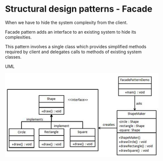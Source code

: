 # **Structural design patterns - Facade**

When we have to hide the system complexity from the client.

Facade pattern adds an interface to an existing system to hide its complexities.

This pattern involves a single class which provides simplified methods required by client and delegates calls to methods of existing system classes.

UML 

![img.png](img.png)